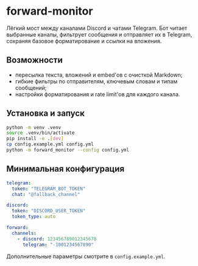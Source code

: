 # forward-monitor

Лёгкий мост между каналами Discord и чатами Telegram. Бот читает выбранные каналы, фильтрует сообщения и отправляет их в Telegram, сохраняя базовое форматирование и ссылки на вложения.

## Возможности

- пересылка текста, вложений и embed'ов с очисткой Markdown;
- гибкие фильтры по отправителям, ключевым словам и типам сообщений;
- настройки форматирования и rate limit'ов для каждого канала.

## Установка и запуск

```bash
python -m venv .venv
source .venv/bin/activate
pip install -e .[dev]
cp config.example.yml config.yml
python -m forward_monitor --config config.yml
```

## Минимальная конфигурация

```yaml
telegram:
  token: "TELEGRAM_BOT_TOKEN"
  chat: "@fallback_channel"

discord:
  token: "DISCORD_USER_TOKEN"
  token_type: auto

forward:
  channels:
    - discord: 123456789012345678
      telegram: "-1001234567890"
```

Дополнительные параметры смотрите в `config.example.yml`.
